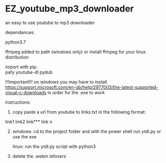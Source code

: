 # EZ_youtube_mp3_downloader
an easy to use youtube to mp3 downloader

dependances:

  python3.7

  ffmpeg added to path (windows only) or install ffmpeg for your linux distribution

  import with pip:     
    pafy
    youtube-dl
    pydub
    
    
  !!!important!!!
    on windows you may have to install https://support.microsoft.com/en-gb/help/2977003/the-latest-supported-visual-c-downloads
    in order for the .exe to work


instructions:

1) copy paste a url from youtube to links.txt in the following format:

  link1
  link2
  link***
  link n

2) windows:
    cd to the project folder and with the power shell run ytdl.py or use the exe
  
   linux:
      run the ytdl.py script with python3
  
  
3) delete the .webm lefovers
